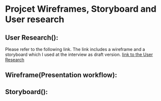# Projcet Wireframes, Storyboard and User research

## User Research():
Please refer to the following link.
The link includes a wireframe and a storyboard which I used at the interview as draft version. 
[Iink to the User Research](/interview_draftGraph.md)

## Wireframe(Presentation workflow):

## Storyboard():


